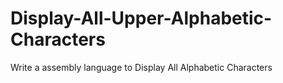 # Display-All-Upper-Alphabetic-Characters
Write a assembly language to Display All Alphabetic Characters
